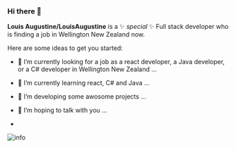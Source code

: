 ### Hi there 👋


**Louis Augustine/LouisAugustine** is a ✨ _special_ ✨ Full stack developer who is finding a job in Wellington New Zealand now.

Here are some ideas to get you started:

- 🔭 I’m currently looking for a job as a react developer, a Java developer, or a C# developer in Wellington New Zealand ...
- 🌱 I’m currently learning react, C# and Java ...
- 👯 I’m developing some awosome projects ...
- 🤔 I’m hoping to talk with you ...

- 
![info](https://github-readme-stats.vercel.app/api?username=CasterWx&show_icons=true&count_private=true&hide=prs&theme=default_repocard)
